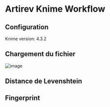 # Artirev Knime Workflow

## Configuration
Knime version: 4.3.2


## Chargement du fichier
![image](https://user-images.githubusercontent.com/61782191/123223257-07db5480-d4d1-11eb-96e0-cb002bd3a6ee.png)



## Distance de Levenshtein


## Fingerprint
